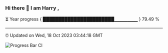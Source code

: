 ### Hi there 👋 I am Harry , 

⏳ Year progress { ███████████████████████▁▁▁▁▁▁▁ } 79.49 %

---

⏰ Updated on Wed, 18 Oct 2023 03:44:18 GMT

![Progress Bar CI](https://github.com/duykhang68/duykhang68/workflows/Progress%20Bar%20CI/badge.svg)
